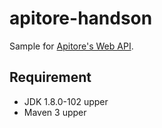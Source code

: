 # apitore-handson
Sample for [Apitore's Web API](https://apitore.com/).

## Requirement
- JDK 1.8.0-102 upper
- Maven 3 upper